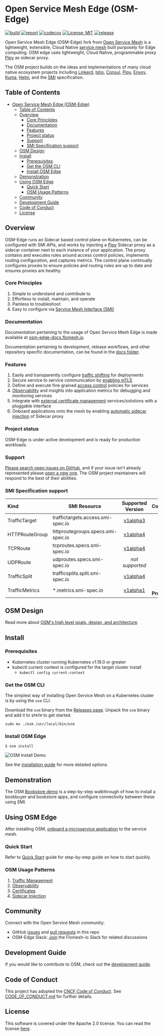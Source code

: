 # Open Service Mesh Edge (OSM-Edge)

[![build](https://github.com/flomesh-io/osm-edge/workflows/Go/badge.svg)](https://github.com/flomesh-io/osm-edge/actions?query=workflow%3AGo)
[![report](https://goreportcard.com/badge/github.com/flomesh-io/osm-edge)](https://goreportcard.com/report/github.com/flomesh-io/osm-edge)
[![codecov](https://codecov.io/gh/flomesh-io/osm-edge/branch/main/graph/badge.svg)](https://codecov.io/gh/flomesh-io/osm-edge)
[![License: MIT](https://img.shields.io/badge/License-MIT-yellow.svg)](https://github.com/flomesh-io/osm-edge/blob/main/LICENSE)
[![release](https://img.shields.io/github/release/flomesh-io/osm-edge/all.svg)](https://github.com/flomesh-io/osm-edge/releases)

Open Service Mesh Edge (OSM-Edge) fork from [Open Service Mesh](https://github.com/openservicemesh/osm) is a lightweight, extensible, Cloud Native [service mesh][1] built purposely for Edge computing. OSM edge uses lightweight, Cloud Native, programmable proxy [Pipy](https://flomesh.io) as sidecar proxy.


The OSM project builds on the ideas and implementations of many cloud native ecosystem projects including [Linkerd](https://github.com/linkerd/linkerd), [Istio](https://github.com/istio/istio), [Consul](https://github.com/hashicorp/consul), [Pipy](https://github.com/flomesh-io/pipy), [Envoy](https://github.com/envoyproxy/envoy), [Kuma](https://github.com/kumahq/kuma), [Helm](https://github.com/helm/helm), and the [SMI](https://github.com/servicemeshinterface/smi-spec) specification.

## Table of Contents
- [Open Service Mesh Edge (OSM-Edge)](#open-service-mesh-edge-osm-edge)
  - [Table of Contents](#table-of-contents)
  - [Overview](#overview)
    - [Core Principles](#core-principles)
    - [Documentation](#documentation)
    - [Features](#features)
    - [Project status](#project-status)
    - [Support](#support)
    - [SMI Specification support](#smi-specification-support)
  - [OSM Design](#osm-design)
  - [Install](#install)
    - [Prerequisites](#prerequisites)
    - [Get the OSM CLI](#get-the-osm-cli)
    - [Install OSM Edge](#install-osm-edge)
  - [Demonstration](#demonstration)
  - [Using OSM Edge](#using-osm-edge)
    - [Quick Start](#quick-start)
    - [OSM Usage Patterns](#osm-usage-patterns)
  - [Community](#community)
  - [Development Guide](#development-guide)
  - [Code of Conduct](#code-of-conduct)
  - [License](#license)


## Overview

OSM-Edge runs an Sidecar based control plane on Kubernetes, can be configured with SMI APIs, and works by injecting a [Pipy](https://flomesh.io) Sidecar proxy as a sidecar container next to each instance of your application. The proxy contains and executes rules around access control policies, implements routing configuration, and captures metrics. The control plane continually configures proxies to ensure policies and routing rules are up to date and ensures proxies are healthy.

### Core Principles
1. Simple to understand and contribute to
1. Effortless to install, maintain, and operate
1. Painless to troubleshoot
1. Easy to configure via [Service Mesh Interface (SMI)][2]

### Documentation
Documentation pertaining to the usage of Open Service Mesh Edge is made available at [osm-edge-docs.flomesh.io](https://osm-edge-docs.flomesh.io/).

Documentation pertaining to development, release workflows, and other repository specific documentation, can be found in the [docs folder](/docs).

### Features

1. Easily and transparently configure [traffic shifting][3] for deployments
1. Secure service to service communication by [enabling mTLS](https://osm-edge-docs.flomesh.io/docs/guides/certificates/)
1. Define and execute fine grained [access control][4] policies for services
1. [Observability](https://osm-edge-docs.flomesh.io/docs/troubleshooting/observability/) and insights into application metrics for debugging and monitoring services
1. Integrate with [external certificate management](https://osm-edge-docs.flomesh.io/docs/guides/certificates/) services/solutions with a pluggable interface
1. Onboard applications onto the mesh by enabling [automatic sidecar injection](https://osm-edge-docs.flomesh.io/docs/guides/app_onboarding/sidecar_injection/) of Sidecar proxy

### Project status

OSM-Edge is under active development and is ready for production workloads.

### Support

[Please search open issues on GitHub](https://github.com/flomesh-io/osm-edge/issues), and if your issue isn't already represented please [open a new one](https://github.com/flomesh-io/osm-edge/issues/new/choose). The OSM project maintainers will respond to the best of their abilities.

### SMI Specification support

|   Kind    | SMI Resource |         Supported Version          |          Comments          |
| :---------------------------- | - | :--------------------------------: |  :--------------------------------: |
| TrafficTarget  | traffictargets.access.smi-spec.io |  [v1alpha3](https://github.com/servicemeshinterface/smi-spec/blob/v0.6.0/apis/traffic-access/v1alpha3/traffic-access.md)  | |
| HTTPRouteGroup | httproutegroups.specs.smi-spec.io | [v1alpha4](https://github.com/servicemeshinterface/smi-spec/blob/v0.6.0/apis/traffic-specs/v1alpha4/traffic-specs.md#httproutegroup) | |
| TCPRoute | tcproutes.specs.smi-spec.io | [v1alpha4](https://github.com/servicemeshinterface/smi-spec/blob/v0.6.0/apis/traffic-specs/v1alpha4/traffic-specs.md#tcproute) | |
| UDPRoute | udproutes.specs.smi-spec.io | _not supported_ | |
| TrafficSplit | trafficsplits.split.smi-spec.io | [v1alpha4](https://github.com/servicemeshinterface/smi-spec/blob/v0.6.0/apis/traffic-split/v1alpha4/traffic-split.md) | |
| TrafficMetrics  | \*.metrics.smi-spec.io | [v1alpha1](https://github.com/servicemeshinterface/smi-spec/blob/v0.6.0/apis/traffic-metrics/v1alpha1/traffic-metrics.md) | 🚧 **In Progress** 🚧 |

## OSM Design

Read more about [OSM's high level goals, design, and architecture](DESIGN.md).

## Install

### Prerequisites
- Kubernetes cluster running Kubernetes v1.19.0 or greater
- kubectl current context is configured for the target cluster install
  - ```kubectl config current-context```

### Get the OSM CLI

The simplest way of installing Open Service Mesh on a Kubernetes cluster is by using the `osm` CLI.

Download the `osm` binary from the [Releases page](https://github.com/flomesh-io/osm-edge/releases). Unpack the `osm` binary and add it to `$PATH` to get started.
```shell
sudo mv ./osm /usr/local/bin/osm
```

### Install OSM Edge
```shell
$ osm install
```
![OSM Install Demo](img/osm-install-demo-v0.9.2.gif "OSM Install Demo")

See the [installation guide](https://osm-edge-docs.flomesh.io/docs/guides/install/) for more detailed options.

## Demonstration

The OSM [Bookstore demo](https://osm-edge-docs.flomesh.io/docs/getting_started/) is a step-by-step walkthrough of how to install a bookbuyer and bookstore apps, and configure connectivity between these using SMI.

## Using OSM Edge

After installing OSM, [onboard a microservice application](https://osm-edge-docs.flomesh.io/docs/guides/app_onboarding/) to the service mesh.

### Quick Start

Refer to [Quick Start](https://osm-edge-docs.flomesh.io/docs/quickstart/) guide for step-by-step guide on how to start quickly.

### OSM Usage Patterns

1. [Traffic Management](https://osm-edge-docs.flomesh.io/docs/guides/traffic_management/)
1. [Observability](https://osm-edge-docs.flomesh.io/docs/troubleshooting/observability/)
1. [Certificates](https://osm-edge-docs.flomesh.io/docs/guides/certificates/)
1. [Sidecar Injection](https://osm-edge-docs.flomesh.io/docs/guides/app_onboarding/sidecar_injection/)


## Community

Connect with the Open Service Mesh community:

- GitHub [issues](https://github.com/flomesh-io/osm-edge/issues) and [pull requests](https://github.com/flomesh-io/osm-edge/pulls) in this repo
- OSM-Edge Slack: <a href="https://join.slack.com/t/flomesh-io/shared_invite/zt-16f4yv2hc-qvEgSrMATKn5LjmDAwzlbw">Join</a> the Flomesh-io Slack for related discussions

## Development Guide

If you would like to contribute to OSM, check out the [development guide](docs/development_guide/README.md).

## Code of Conduct

This project has adopted the [CNCF Code of Conduct](https://github.com/cncf/foundation/blob/master/code-of-conduct.md). See [CODE_OF_CONDUCT.md](CODE_OF_CONDUCT.md) for further details.

## License

This software is covered under the Apache 2.0 license. You can read the license [here](LICENSE).


[1]: https://en.wikipedia.org/wiki/Service_mesh
[2]: https://github.com/servicemeshinterface/smi-spec/blob/master/SPEC_LATEST_STABLE.md
[3]: https://github.com/servicemeshinterface/smi-spec/blob/v0.6.0/apis/traffic-split/v1alpha4/traffic-split.md
[4]: https://github.com/servicemeshinterface/smi-spec/blob/v0.6.0/apis/traffic-access/v1alpha3/traffic-access.md
